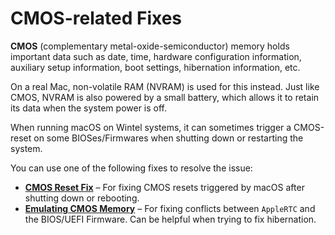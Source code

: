 # CMOS-related Fixes
**CMOS** (complementary metal-oxide-semiconductor) memory holds important data such as date, time, hardware configuration information, auxiliary setup information, boot settings, hibernation information, etc. 

On a real Mac, non-volatile RAM (NVRAM) is used for this instead. Just like CMOS, NVRAM is also powered by a small battery, which allows it to retain its data when the system power is off.

When running macOS on Wintel systems, it can sometimes trigger a CMOS-reset on some BIOSes/Firmwares when shutting down or restarting the system.

You can use one of the following fixes to resolve the issue:

- [**CMOS Reset Fix**](/Content/06_CMOS-related_Fixes/CMOS_Reset_Fix/README.md) – For fixing CMOS resets triggered by macOS after shutting down or rebooting.
- [**Emulating CMOS Memory**](/Content/06_CMOS-related_Fixes/Emulating_CMOS/README.md) – For fixing conflicts between `AppleRTC` and the BIOS/UEFI Firmware. Can be helpful when trying to fix hibernation.
